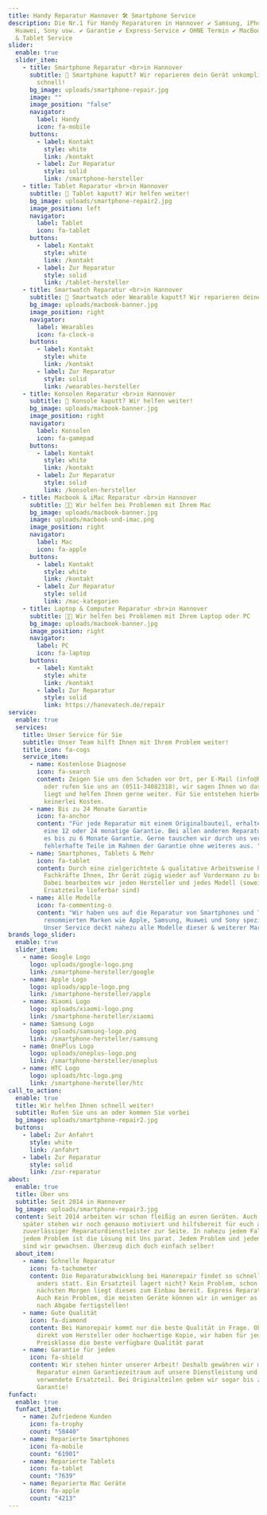 ```yaml
---
title: Handy Reparatur Hannover 🛠️ Smartphone Service
description: Die Nr.1 für Handy Reparaturen in Hannover ✔ Samsung, iPhone,
  Huawei, Sony usw. ✔ Garantie ✔ Express-Service ✔ OHNE Termin ✔ MacBook & iMac
  & Tablet Service
slider:
  enable: true
  slider_item:
    - title: Smartphone Reparatur <br>in Hannover
      subtitle: 🚨 Smartphone kaputt? Wir reparieren dein Gerät unkompliziert und
        schnell!
      bg_image: uploads/smartphone-repair.jpg
      image: ""
      image_position: "false"
      navigator:
        label: Handy
        icon: fa-mobile
      buttons:
        - label: Kontakt
          style: white
          link: /kontakt
        - label: Zur Reparatur
          style: solid
          link: /smartphone-hersteller
    - title: Tablet Reparatur <br>in Hannover
      subtitle: 🚨 Tablet kaputt? Wir helfen weiter!
      bg_image: uploads/smartphone-repair2.jpg
      image_position: left
      navigator:
        label: Tablet
        icon: fa-tablet
      buttons:
        - label: Kontakt
          style: white
          link: /kontakt
        - label: Zur Reparatur
          style: solid
          link: /tablet-hersteller
    - title: Smartwatch Reparatur <br>in Hannover
      subtitle: 🚨 Smartwatch oder Wearable kaputt? Wir reparieren deine Watch!
      bg_image: uploads/macbook-banner.jpg
      image_position: right
      navigator:
        label: Wearables
        icon: fa-clock-o
      buttons:
        - label: Kontakt
          style: white
          link: /kontakt
        - label: Zur Reparatur
          style: solid
          link: /wearables-hersteller
    - title: Konsolen Reparatur <br>in Hannover
      subtitle: 🚨 Konsole kaputt? Wir helfen weiter!
      bg_image: uploads/macbook-banner.jpg
      image_position: right
      navigator:
        label: Konsolen
        icon: fa-gamepad
      buttons:
        - label: Kontakt
          style: white
          link: /kontakt
        - label: Zur Reparatur
          style: solid
          link: /konsolen-hersteller
    - title: Macbook & iMac Reparatur <br>in Hannover
      subtitle: 👨‍💻 Wir helfen bei Problemen mit Ihrem Mac
      bg_image: uploads/macbook-banner.jpg
      image: uploads/macbook-und-imac.png
      image_position: right
      navigator:
        label: Mac
        icon: fa-apple
      buttons:
        - label: Kontakt
          style: white
          link: /kontakt
        - label: Zur Reparatur
          style: solid
          link: /mac-kategorien
    - title: Laptop & Computer Reparatur <br>in Hannover
      subtitle: 👨‍💻 Wir helfen bei Problemen mit Ihrem Laptop oder PC
      bg_image: uploads/macbook-banner.jpg
      image_position: right
      navigator:
        label: PC
        icon: fa-laptop
      buttons:
        - label: Kontakt
          style: white
          link: /kontakt
        - label: Zur Reparatur
          style: solid
          link: https://hanovatech.de/repair
service:
  enable: true
  services:
    title: Unser Service für Sie
    subtitle: Unser Team hilft Ihnen mit Ihrem Problem weiter!
    title_icon: fa-cogs
    service_item:
      - name: Kostenlose Diagnose
        icon: fa-search
        content: Zeigen Sie uns den Schaden vor Ort, per E-Mail (info@hanorepair.de),
          oder rufen Sie uns an (0511-34082318), wir sagen Ihnen wo das Problem
          liegt und helfen Ihnen gerne weiter. Für Sie entstehen hierbei noch
          keinerlei Kosten.
      - name: Bis zu 24 Monate Garantie
        icon: fa-anchor
        content: "Für jede Reparatur mit einem Originalbauteil, erhalten Sie von uns
          eine 12 oder 24 monatige Garantie. Bei allen anderen Reparaturen gibt
          es bis zu 6 Monate Garantie. Gerne tauschen wir durch uns verarbeitete
          fehlerhafte Teile im Rahmen der Garantie ohne weiteres aus. "
      - name: Smartphones, Tablets & Mehr
        icon: fa-tablet
        content: Durch eine zielgerichtete & qualitative Arbeitsweise helfen unsere
          Fachkräfte Ihnen, Ihr Gerät zügig wieder auf Vordermann zu bringen.
          Dabei bearbeiten wir jeden Hersteller und jedes Modell (soweit
          Ersatzteile lieferbar sind)
      - name: Alle Modelle
        icon: fa-commenting-o
        content: "Wir haben uns auf die Reparatur von Smartphones und Tablets von
          renommierten Marken wie Apple, Samsung, Huawei und Sony spezialisiert.
          Unser Service deckt nahezu alle Modelle dieser & weiterer Marken ab. "
brands_logo_slider:
  enable: true
  slider_item:
    - name: Google Logo
      logo: uploads/google-logo.png
      link: /smartphone-hersteller/google
    - name: Apple Logo
      logo: uploads/apple-logo.png
      link: /smartphone-hersteller/apple
    - name: Xiaomi Logo
      logo: uploads/xiaomi-logo.png
      link: /smartphone-hersteller/xiaomi
    - name: Samsung Logo
      logo: uploads/samsung-logo.png
      link: /smartphone-hersteller/samsung
    - name: OnePlus Logo
      logo: uploads/oneplus-logo.png
      link: /smartphone-hersteller/oneplus
    - name: HTC Logo
      logo: uploads/htc-logo.png
      link: /smartphone-hersteller/htc
call_to_action:
  enable: true
  title: Wir helfen Ihnen schnell weiter!
  subtitle: Rufen Sie uns an oder kommen Sie vorbei
  bg_image: uploads/smartphone-repair2.jpg
  buttons:
    - label: Zur Anfahrt
      style: white
      link: /anfahrt
    - label: Zur Reparatur
      style: solid
      link: /zur-reparatur
about:
  enable: true
  title: Über uns
  subtitle: Seit 2014 in Hannover
  bg_image: uploads/smartphone-repair3.jpg
  content: Seit 2014 arbeiten wir schon fleißig an euren Geräten. Auch 10 Jahre
    später stehen wir noch genauso motiviert und hilfsbereit für euch als
    zuverlässiger Reparaturdienstleister zur Seite. In nahezu jedem Fall und bei
    jedem Problem ist die Lösung mit Uns parat. Jedem Problem und jedem Defekt
    sind wir gewachsen. Überzeug dich doch einfach selber!
  about_item:
    - name: Schnelle Reparatur
      icon: fa-tachometer
      content: Die Reparaturabwicklung bei Hanorepair findet so schnell wie nirgends
        anders statt. Ein Ersatzteil lagert nicht? Kein Problem, schon zum
        nächsten Morgen liegt dieses zum Einbau bereit. Express Reparatur nötig?
        Auch Kein Problem, die meisten Geräte können wir in weniger as 1 Stunde
        nach Abgabe fertigstellen!
    - name: Gute Qualität
      icon: fa-diamond
      content: Bei Hanorepair kommt nur die beste Qualität in Frage. Ob Originalteil
        direkt vom Hersteller oder hochwertige Kopie, wir haben für jede
        Preisklasse die beste verfügbare Qualität parat
    - name: Garantie für jeden
      icon: fa-shield
      content: Wir stehen hinter unserer Arbeit! Deshalb gewähren wir mit jeder
        Reparatur einen Garantiezeitraum auf unsere Dienstleistung und auf das
        verwendete Ersatzteil. Bei Originalteilen geben wir sogar bis zu 2 Jahre
        Garantie!
funfact:
  enable: true
  funfact_item:
    - name: Zufriedene Kunden
      icon: fa-trophy
      count: "58440"
    - name: Reparierte Smartphones
      icon: fa-mobile
      count: "61901"
    - name: Reparierte Tablets
      icon: fa-tablet
      count: "7639"
    - name: Reparierte Mac Geräte
      icon: fa-apple
      count: "4213"
---
```

